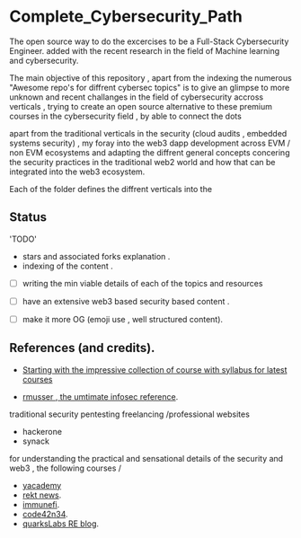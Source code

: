 # Complete_Cybersecurity_Path 
The open source way to  do the excercises to be a Full-Stack Cybersecurity Engineer. added with the recent research in the field of Machine learning and cybersecurity. 

The main objective of this repository , apart from the indexing the numerous "Awesome repo's for diffrent cybersec topics" is to give an  glimpse to more unknown and recent challanges in the field of cybersecurity  accross verticals   , trying to create an open source alternative to these  premium courses in the cybersecurity field , by able to connect the dots 


apart from the traditional verticals in the security (cloud audits , embedded systems security) , my foray into the web3 dapp development across EVM / non EVM ecosystems and adapting the diffrent  general concepts  concering the security practices in the traditional web2 world and how that can be integrated into the web3 ecosystem.

Each of the folder defines the diffrent verticals into the 




## Status 
'TODO'
- stars and associated  forks explanation .
- indexing of the content .
- [ ] writing the min viable details of each of the topics  and resources
- [ ] have an extensive web3 based security based content  .
- [ ] make it more OG (emoji use , well structured content).  
   


## References (and credits).

- [Starting with the impressive collection of course with syllabus for latest courses ](https://www.sans.org/cyber-security-courses/)

- [rmusser , the umtimate infosec reference](https://github.com/rmusser01/Infosec_Reference).


traditional security pentesting freelancing /professional websites 
- hackerone
- synack


for understanding the practical and sensational details of the security and web3 , the following courses / 
- [yacademy]()
- [rekt news]().
- [immunefi]().
- [code42n34]().
- [quarksLabs RE blog]().





